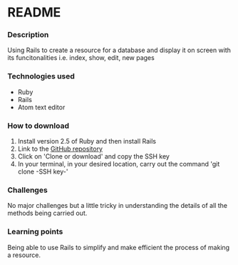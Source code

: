 # README

### Description
Using Rails to create a resource for a database and display it on screen with its funcitonalities i.e. index, show, edit, new pages

### Technologies used
* Ruby
* Rails
* Atom text editor

### How to download
1. Install version 2.5 of Ruby and then install Rails
2. Link to the [GitHub repository](https://github.com/mohammedkashim10/sparta_rails_intro_hw)
3. Click on 'Clone or download' and copy the SSH key
4. In your terminal, in your desired location, carry out the command 'git clone -SSH key-'

### Challenges
No major challenges but a little tricky in understanding the details of all the methods being carried out.

### Learning points
Being able to use Rails to simplify and make efficient the process of making a resource.
